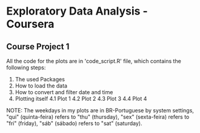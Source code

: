 # Exploratory Data Analysis - Coursera

## Course Project 1  

All the code for the plots are in 'code_script.R' file, which contains the following steps:

1. The used Packages
2. How to load the data
3. How to convert and filter date and time
4. Plotting itself
    4.1 Plot 1
    4.2 Plot 2
    4.3 Plot 3
    4.4 Plot 4

NOTE: The weekdays in my plots are in BR-Portuguese by system settings, "qui" (quinta-feira) refers to "thu" (thursday), "sex" (sexta-feira) refers to "fri" (friday), "sáb" (sábado) refers to "sat" (saturday). 
